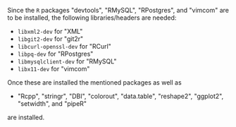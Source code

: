 Since the `R` packages "devtools", "RMySQL", "RPostgres", and "vimcom" 
are to be installed, the following libraries/headers are needed:

* `libxml2-dev` for "XML"
* `libgit2-dev` for "git2r"
* `libcurl-openssl-dev` for "RCurl"
* `libpq-dev` for "RPostgres"
* `libmysqlclient-dev` for "RMySQL"
* `libx11-dev` for "vimcom"

Once these are installed the mentioned packages as well as

* "Rcpp", "stringr", "DBI", "colorout", "data.table", "reshape2", "ggplot2", "setwidth", and "pipeR"

are installed.

